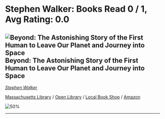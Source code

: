 # Stephen Walker:  Books Read 0 / 1, Avg Rating: 0.0 

## ![Beyond: The Astonishing Story of the First Human to Leave Our Planet and Journey into Space](https://covers.openlibrary.org/b/isbn/9780062978158-M.jpg) Beyond: The Astonishing Story of the First Human to Leave Our Planet and Journey into Space
*[Stephen Walker](../StephenWalker)*

[Massachusetts Library](https://library.minlib.net/search/i=9780062978158) / [Open Library](http://openlibrary.org/isbn/9780062978158) / [Local Book Shop](https://bookshop.org/books/beyond:-the-astonishing-story-of-the-first-human-to-leave-our-planet-and-journey-into-space/9780062978158) / [Amazon](https://smile.amazon.com/dp/0062978152)

![50%](https://progress-bar.dev/50) 



---
